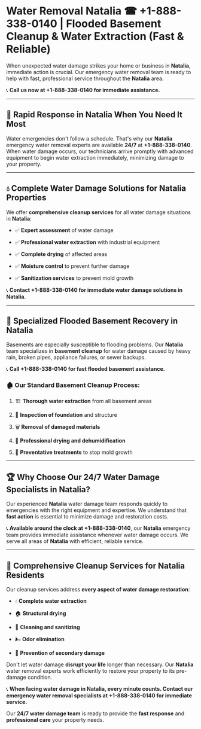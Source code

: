 # Water Removal Natalia ☎ +1-888-338-0140 | Flooded Basement Cleanup & Water Extraction (Fast & Reliable)

When unexpected water damage strikes your home or business in **Natalia**, immediate action is crucial. Our emergency water removal team is ready to help with fast, professional service throughout the **Natalia** area. 

📞 **Call us now at +1-888-338-0140 for immediate assistance.**
---
## 🚀 Rapid Response in Natalia When You Need It Most
Water emergencies don't follow a schedule. That's why our **Natalia** emergency water removal experts are available **24/7** at **+1-888-338-0140**. When water damage occurs, our technicians arrive promptly with advanced equipment to begin water extraction immediately, minimizing damage to your property.
---
## 💧 Complete Water Damage Solutions for Natalia Properties
We offer **comprehensive cleanup services** for all water damage situations in **Natalia**:
- ✅ **Expert assessment** of water damage  
- ✅ **Professional water extraction** with industrial equipment  
- ✅ **Complete drying** of affected areas  
- ✅ **Moisture control** to prevent further damage  
- ✅ **Sanitization services** to prevent mold growth  
📞 **Contact +1-888-338-0140 for immediate water damage solutions in Natalia.**
---
## 🌊 Specialized Flooded Basement Recovery in Natalia
Basements are especially susceptible to flooding problems. Our **Natalia** team specializes in **basement cleanup** for water damage caused by heavy rain, broken pipes, appliance failures, or sewer backups. 
📞 **Call +1-888-338-0140 for fast flooded basement assistance.**
### 🏚️ Our Standard Basement Cleanup Process:
1. 🏗️ **Thorough water extraction** from all basement areas  
2. 🔎 **Inspection of foundation** and structure  
3. 🗑️ **Removal of damaged materials**  
4. 💨 **Professional drying and dehumidification**  
5. 🚫 **Preventative treatments** to stop mold growth  
---
## 🏆 Why Choose Our 24/7 Water Damage Specialists in Natalia?
Our experienced **Natalia** water damage team responds quickly to emergencies with the right equipment and expertise. We understand that **fast action** is essential to minimize damage and restoration costs.
📞 **Available around the clock at +1-888-338-0140**, our **Natalia** emergency team provides immediate assistance whenever water damage occurs. We serve all areas of **Natalia** with efficient, reliable service.
---
## 🧹 Comprehensive Cleanup Services for Natalia Residents
Our cleanup services address **every aspect of water damage restoration**:
- 💧 **Complete water extraction**  
- 🏠 **Structural drying**  
- 🧼 **Cleaning and sanitizing**  
- 🌬️ **Odor elimination**  
- 🚫 **Prevention of secondary damage**  
Don't let water damage **disrupt your life** longer than necessary. Our **Natalia** water removal experts work efficiently to restore your property to its pre-damage condition.
📞 **When facing water damage in Natalia, every minute counts. Contact our emergency water removal specialists at +1-888-338-0140 for immediate service.**
Our **24/7 water damage team** is ready to provide the **fast response** and **professional care** your property needs.

